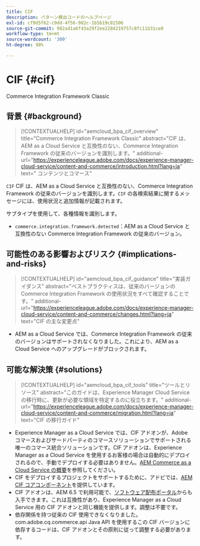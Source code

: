 ```yaml
---
title: CIF
description: パターン検出コードのヘルプページ
exl-id: cf9d5f62-c9dd-4f56-982c-1b5b19c81506
source-git-commit: 982ad1a6f43a29f2ee2284219757c8fc11b31ce0
workflow-type: tm+mt
source-wordcount: '309'
ht-degree: 98%

---
```


# CIF {#cif}

Commerce Integration Framework Classic

## 背景 {#background}

>[!CONTEXTUALHELP]
>id="aemcloud_bpa_cif_overview"
>title="Commerce Integration Framework Classic"
>abstract="CIF は、AEM as a Cloud Service と互換性のない、Commerce Integration Framework の従来のバージョンを識別します。"
>additional-url="https://experienceleague.adobe.com/docs/experience-manager-cloud-service/content-and-commerce/introduction.html?lang=ja" text=" コンテンツとコマース"

`CIF` CIF は、AEM as a Cloud Service と互換性のない、Commerce Integration Framework の従来のバージョンを識別します。`CIF` の各検索結果に関するメッセージには、使用状況と追加情報が記載されます。

サブタイプを使用して、各種情報を識別します。

* `commerce.integration.framework.detected`：AEM as a Cloud Service と互換性のない Commerce Integration Framework の従来のバージョン。


## 可能性のある影響およびリスク {#implications-and-risks}

>[!CONTEXTUALHELP]
>id="aemcloud_bpa_cif_guidance"
>title="実装ガイダンス"
>abstract="ベストプラクティスは、従来のバージョンの Commerce Integration Framework の使用状況をすべて確認することです。"
>additional-url="https://experienceleague.adobe.com/docs/experience-manager-cloud-service/content-and-commerce/changes.html?lang=ja" text="CIF の主な変更点"

* AEM as a Cloud Service では、Commerce Integration Framework の従来のバージョンはサポートされなくなりました。これにより、AEM as a Cloud Service へのアップグレードがブロックされます。

## 可能な解決策 {#solutions}

>[!CONTEXTUALHELP]
>id="aemcloud_bpa_cif_tools"
>title="ツールとリソース"
>abstract="このガイドは、Experience Manager Cloud Service の移行時に、更新が必要な領域を特定するのに役立ちます。"
>additional-url="https://experienceleague.adobe.com/docs/experience-manager-cloud-service/content-and-commerce/migration.html?lang=ja" text="CIF の移行ガイド"

* Experience Manager as a Cloud Service では、CIF アドオンが、Adobe コマースおよびサードパーティのコマースソリューションでサポートされる唯一のコマース統合ソリューションです。CIF アドオンは、Experience Manager as a Cloud Service を使用するお客様の場合は自動的にデプロイされるので、手動でデプロイする必要はありません。[AEM Commerce as a Cloud Service の概要](https://experienceleague.adobe.com/docs/experience-manager-cloud-service/content-and-commerce/storefront/getting-started.html?lang=ja)を参照してください。
* CIF をデプロイするプロジェクトをサポートするために、アドビでは、[AEM CIF コアコンポーネント](https://github.com/adobe/aem-core-cif-components)を提供しています。
* CIF アドオンは、AEM 6.5 で利用可能で、[ソフトウェア配布ポータル](https://experience.adobe.com/#/downloads/content/software-distribution/en/aem.html)からも入手できます。これは互換性があり、Experience Manager as a Cloud Service 用の CIF アドオンと同じ機能を提供します。調整は不要です。
* 依存関係を持つ従来の CIF 使用できなくなりました。com.adobe.cq.commerce.api Java API を使用するこの CIF バージョンに依存するコードは、CIF アドオンとその原則に従って調整する必要があります。
